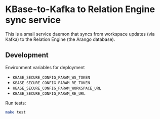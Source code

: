 # KBase-to-Kafka to Relation Engine sync service

This is a small service daemon that syncs from workspace updates (via Kafka) to the Relation Engine (the Arango database).

## Development

Environment variables for deployment

- `KBASE_SECURE_CONFIG_PARAM_WS_TOKEN`
- `KBASE_SECURE_CONFIG_PARAM_RE_TOKEN`
- `KBASE_SECURE_CONFIG_PARAM_WORKSPACE_URL`
- `KBASE_SECURE_CONFIG_PARAM_RE_URL`

Run tests:

```sh
make test
```
